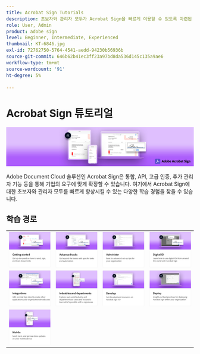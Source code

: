 ```yaml
---
title: Acrobat Sign Tutorials
description: 초보자와 관리자 모두가 Acrobat Sign을 빠르게 이용할 수 있도록 마련된 튜토리얼, 웨비나 및 활용 사례
role: User, Admin
product: adobe sign
level: Beginner, Intermediate, Experienced
thumbnail: KT-6846.jpg
exl-id: 72762750-5764-4541-aedd-94230b56936b
source-git-commit: 646b62b41ec3ff23a97bd8da536d145c135a9ae6
workflow-type: tm+mt
source-wordcount: '91'
ht-degree: 5%

---
```


# Acrobat Sign 튜토리얼

![Acrobat Sign 메인 이미지](assets/Hero_Sign.jpg)

Adobe Document Cloud 솔루션인 Acrobat Sign은 통합, API, 고급 인증, 추가 관리자 기능 등을 통해 기업의 요구에 맞게 확장할 수 있습니다. 여기에서 Acrobat Sign에 대한 초보자와 관리자 모두를 빠르게 향상시킬 수 있는 다양한 학습 경험을 찾을 수 있습니다.

<div id="recs-overview-body-1"></div>
<div id="recs-overview-body-2"></div>
<div id="recs-overview-body-3"></div>
<div id="recs-overview-body-4"></div>
<div id="recs-overview-body-5"></div>
<div id="recs-overview-body-6"></div>

## 학습 경로

<table style="table-layout:fixed">
<tr>
  <td>
    <a href="sign-beginner-tutorials/beginner-users-overview.md">
      <img alt="시작하기" src="assets/AS_Title_Getting-Started.png" />
    </a>
  </td>
  <td>
    <a href="sign-advanced-users/advanced-users-overview.md">
      <img alt="고급 작업" src="assets/AS_Title_Advanced.png" />
    </a>
  </td>  
  <td>
    <a href="admin/intro-admin-overview.md">
      <img alt="관리" src="assets/AS_Title_Administer.png" />
    </a>
  </td>
  <td>
    <a href="digitalid/digitalid-overview.md">
      <img alt="디지털 ID" src="assets/AS_Title_DigitalID.png" />
    </a>
  </td>
</tr>
<tr>
  <td>
    <a href="integrations/integrations-overview.md">
      <img alt="통합" src="assets/AS_Title_Integrate.png" />
    </a>
  </td>
  <td>
    <a href="sign-usecase/expand-inspire-overview.md">
      <img alt="업계 및 부서" src="assets/AS_Title_Industry.png" />
    </a>
  </td>
  <td>
    <a href="develop/develop-overview.md">
      <img alt="현상" src="assets/AS_Title_Develop.png" />
    </a>
  </td>
   <td>
    <a href="deploy-overview.md">
      <img alt="배포" src="assets/AS_Title_Deploy.png" />
    </a>
  </td>
</tr>
<tr>
  <td>
    <a href="mobile/mobile-overview.md">
      <img alt="모바일" src="assets/AS_Title_Mobile.png" />
    </a>
  </td>  
</tr>
</table>
